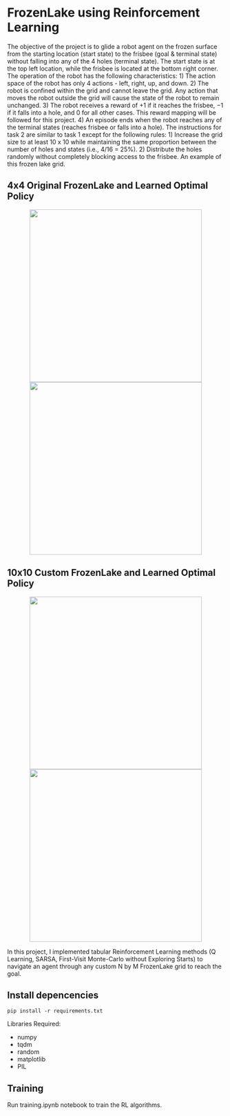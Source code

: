 # FrozenLake using Reinforcement Learning
The objective of the project is to glide a robot agent on the frozen surface from the starting location (start state) to the frisbee (goal & terminal state) without falling into any of the 4 holes (terminal state).
The start state is at the top left location, while the frisbee is located at the bottom right corner. The operation of the robot has the following characteristics: 1) The action space of the robot has only 4 actions - left, right, up, and down. 2) The robot is confined within the grid and cannot leave the grid. Any action that moves the robot outside the grid will cause the state of the robot to remain unchanged. 3) The robot receives a reward of +1 if it reaches the frisbee, −1 if it falls into a hole, and 0 for all other cases. This reward mapping will be followed for this project. 4) An episode ends when the robot reaches any of the terminal states (reaches frisbee or falls into a hole). The instructions for task 2 are similar to task 1 except for the following rules: 1) Increase the grid size to at least 10 x 10 while maintaining the same proportion between the number of holes and states (i.e., 4/16 = 25%). 2) Distribute the holes randomly without completely blocking access to the frisbee. An example of this frozen lake grid.

## 4x4 Original FrozenLake and Learned Optimal Policy
<p align="middle">
<img src="https://user-images.githubusercontent.com/69728128/234364277-f3d497e6-9fa7-46c0-a376-07a86407021b.png" width="400" />
<img src="https://user-images.githubusercontent.com/69728128/234364495-95b806fb-e167-4c9c-8bc0-5073b09f5895.png" width="400" />
</p>


## 10x10 Custom FrozenLake and Learned Optimal Policy
<p align="middle">
<img src="https://user-images.githubusercontent.com/69728128/234362079-f81161e5-aab1-4d67-bfcb-0888dc8a5bc7.png" width="400" />
<img src="https://user-images.githubusercontent.com/69728128/234362124-3be5917e-57cf-48d3-9d72-1875148e9c1d.png" width="400" />
</p>

In this project, I implemented tabular Reinforcement Learning methods (Q Learning, SARSA, First-Visit Monte-Carlo without Exploring Starts) to navigate an agent through any custom N by M FrozenLake grid to reach the goal.

## Install depencencies
```
pip install -r requirements.txt
```

Libraries Required:
- numpy
- tqdm
- random
- matplotlib
- PIL

## Training
Run training.ipynb notebook to train the RL algorithms.
